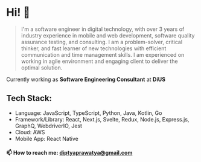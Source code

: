 # Hi! 👋

<!--
**diptya-prawatya/diptya-prawatya** is a ✨ _special_ ✨ repository because its `README.md` (this file) appears on your GitHub profile.

Here are some ideas to get you started:

- 🔭 I’m currently working on ...
- 🌱 I’m currently learning ...
- 👯 I’m looking to collaborate on ...
- 🤔 I’m looking for help with ...
- 💬 Ask me about ...
- 📫 How to reach me: ...
- 😄 Pronouns: ...
- ⚡ Fun fact: ...
-->

> I'm a software engineer in digital technology, with over 3 years of industry experience in mobile and web development, software quality assurance testing, and consulting. I am a problem-solver, critical thinker, and fast learner of new technologies with efficient communication and time management skills. I am experienced on working in agile environment and engaging client to deliver the optimal solution.

Currently working as **Software Engineering Consultant** at **DiUS**

## Tech Stack:
- Language: JavaScript, TypeScript, Python, Java, Kotlin, Go
- Framework/Library: React, Next.js, Svelte, Redux, Node.js, Express.js, GraphQ, WebdriverIO, Jest
- Cloud: AWS
- Mobile App: React Native

#### 📫 How to reach me: diptyaprawatya@gmail.com
